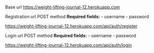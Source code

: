 Base url
https://weight-lifting-journal-12.herokuapp.com


Registration url
POST method
**Required fields:**
    - username
    - password

https://weight-lifting-journal-12.herokuapp.com/api/auth/register


Login url
POST method
**Required fields:**
    - username
    - password

https://weight-lifting-journal-12.herokuapp.com/api/auth/login